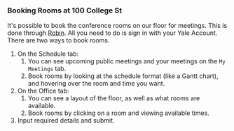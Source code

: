 ### Booking Rooms at 100 College St

It's possible to book the conference rooms on our floor for meetings. This is done through [Robin](https://dashboard.robinpowered.com/yale-university/schedule/user). All you need to do is sign in with your Yale Account. There are two ways to book rooms.
 
1. On the Schedule tab:
    1. You can see upcoming public meetings and your meetings on the `My Meetings` tab.
    2. Book rooms by looking at the schedule format (like a Gantt chart), and hovering over the room and time you want. 
2. On the Office tab:
    1. You can see a layout of the floor, as well as what rooms are available.
    2. Book rooms by clicking on a room and viewing available times.
3. Input required details and submit.


